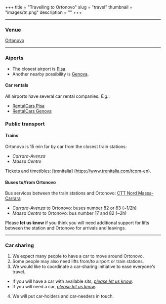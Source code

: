 +++
title = "Travelling to Ortonovo"
slug = "travel"
thumbnail = "images/tn.png"
description = ""
+++

---------------------------
### Venue

[Ortonovo](https://en.wikipedia.org/wiki/Ortonovo)

---------------------------
### Aiports

* The closest airport is [Pisa](https://www.pisa-airport.com/).
* Another nearby possibility is [Genova](https://www.genovaairport.com/).

#### Car rentals
All airports have several car rental companies. _E.g._:

* [RentalCars Pisa](http://www.rentalcars.com/en/airport/it/psa/?affiliateCode=msn_new_row&preflang=en&label=msn-39uoIQWB6JCk1jN0bmR29w-76003781912160&adcamp=Airports%20-%20Italy&adco=cpc&utm_medium=cpc&utm_source=bing&utm_term=39uoIQWB6JCk1jN0bmR29w&msclkid=2448ee6968a91d729680b22ddf26963c)
* [RentalCars Genova](http://www.rentalcars.com/en/airport/ch/gva/?affiliateCode=msn_new_row&preflang=en&label=msn-pFOrQvR3ih4LFY6aMxwlFQ-75591465074382&adcamp=Airports%20-%20Switzerland&adco=cpc&utm_medium=cpc&utm_source=bing&utm_term=pFOrQvR3ih4LFY6aMxwlFQ&msclkid=d14e75a5c2921bf865d829e17544448e)

### Public transport

#### Trains
Ortonovo is 15 min far by car from the closest train stations:

* _Carrara-Avenza_ 
* _Massa Centro_

Tickets and timetibles: [trenitalia] (https://www.trenitalia.com/tcom-en).

#### Buses to/from Ortonovo

Bus services between the train stations and Ortonovo: [CTT Nord Massa-Carrara](https://massacarrara.teseo.app/)

* _Carrara-Avenza_ to Ortonovo: buses number 82 or 83 (~1/2h)
* _Massa Centro_ to Ortonovo: bus number 17 and 82 (~2h)

Please **let us know** if you think you will need additional support for lifts between the station and Ortonovo for arrivals and leavings.

---------------------------

### Car sharing

1. We expect many people to have a car to move around Ortonovo.
2. Some people may also need lifts from/to airport or train stations.
3. We would like to coordinate a car-sharing initiative to ease everyone's travel.
  * If you will have a car with available sits, *[please let us know]()*.
  * If you will need a car, *[please let us know]()*.
4. We will put car-holders and car-needers in touch.
